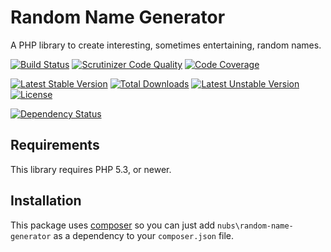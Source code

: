 # Random Name Generator
A PHP library to create interesting, sometimes entertaining, random names.

[![Build Status](https://travis-ci.org/nubs/random-name-generator.png)](https://travis-ci.org/nubs/random-name-generator)
[![Scrutinizer Code Quality](https://scrutinizer-ci.com/g/nubs/geometron/badges/quality-score.png?s=b16dcf77506a2edcc1915a2aa38ab721858ac80c)](https://scrutinizer-ci.com/g/nubs/geometron/)
[![Code Coverage](https://scrutinizer-ci.com/g/nubs/geometron/badges/coverage.png?s=876242f4081b860e0ae8232a9aae36c237cff88f)](https://scrutinizer-ci.com/g/nubs/geometron/)

[![Latest Stable Version](https://poser.pugx.org/nubs/random-name-generator/v/stable.png)](https://packagist.org/packages/nubs/random-name-generator)
[![Total Downloads](https://poser.pugx.org/nubs/random-name-generator/downloads.png)](https://packagist.org/packages/nubs/random-name-generator)
[![Latest Unstable Version](https://poser.pugx.org/nubs/random-name-generator/v/unstable.png)](https://packagist.org/packages/nubs/random-name-generator)
[![License](https://poser.pugx.org/nubs/random-name-generator/license.png)](https://packagist.org/packages/nubs/random-name-generator)

[![Dependency Status](https://www.versioneye.com/user/projects/53651f2bfe0d07d72700005e/badge.png)](https://www.versioneye.com/user/projects/53651f2bfe0d07d72700005e)

## Requirements
This library requires PHP 5.3, or newer.

## Installation
This package uses [composer](https://getcomposer.org) so you can just add
`nubs\random-name-generator` as a dependency to your `composer.json` file.
